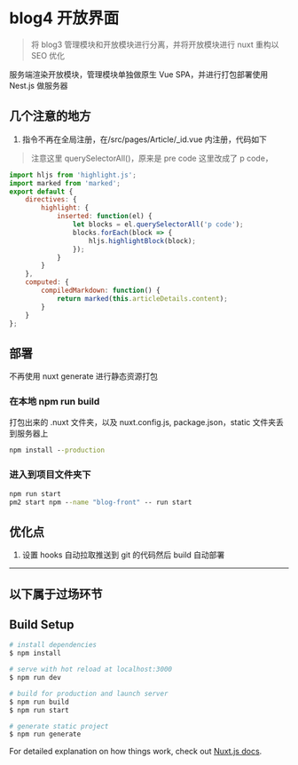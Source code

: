 # blog4 开放界面

> 将 blog3 管理模块和开放模块进行分离，并将开放模块进行 nuxt 重构以 SEO 优化

服务端渲染开放模块，管理模块单独做原生 Vue SPA，并进行打包部署使用 Nest.js 做服务器

## 几个注意的地方

1. 指令不再在全局注册，在/src/pages/Article/\_id.vue 内注册，代码如下

> 注意这里 querySelectorAll()，原来是 pre code 这里改成了 p code，

```js
import hljs from 'highlight.js';
import marked from 'marked';
export default {
    directives: {
        highlight: {
            inserted: function(el) {
                let blocks = el.querySelectorAll('p code');
                blocks.forEach(block => {
                    hljs.highlightBlock(block);
                });
            }
        }
    },
    computed: {
        compiledMarkdown: function() {
            return marked(this.articleDetails.content);
        }
    }
};
```

## 部署

不再使用 nuxt generate 进行静态资源打包

### 在本地 npm run build

打包出来的 .nuxt 文件夹，以及 nuxt.config.js, package.json，static 文件夹丢到服务器上

```cmd
npm install --production
```

### 进入到项目文件夹下

```cmd
npm run start
pm2 start npm --name "blog-front" -- run start
```

## 优化点

1. 设置 hooks 自动拉取推送到 git 的代码然后 build 自动部署

---

## 以下属于过场环节

## Build Setup

```bash
# install dependencies
$ npm install

# serve with hot reload at localhost:3000
$ npm run dev

# build for production and launch server
$ npm run build
$ npm run start

# generate static project
$ npm run generate
```

For detailed explanation on how things work, check out [Nuxt.js docs](https://nuxtjs.org).
